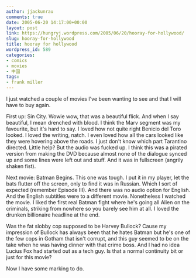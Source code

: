```yaml
---
author: jjackunrau
comments: true
date: 2005-06-20 14:17:00+00:00
layout: post
link: https://hungryj.wordpress.com/2005/06/20/hooray-for-hollywood/
slug: hooray-for-hollywood
title: hooray for hollywood
wordpress_id: 589
categories:
- comics
- movies
- 中国
tags:
- frank miller
---
```


I just watched a couple of movies I've been wanting to see and that I will have to buy again.
  

  
First up: Sin City.  Wowie wow, that was a beautiful flick.  And when I say beautiful, I mean drenched with blood.  I think the Marv segment was my favourite, but it's hard to say.  I loved how not quite right Benicio del Toro looked.  I loved the writing, natch.  I even loved how all the cars looked like they were hovering above the roads.  I just don't know which part Tarantino directed.  Little help?  But the audio was fucked up.  I think this was a pirated version from making the DVD because almost none of the dialogue synced up and some lines were left out and stuff.  And it was in fullscreen (angrily shaken fist).
  

  
Next movie: Batman Begins.  This one was tough.  I put it in my player, let the bats flutter off the screen, only to find it was in Russian.  Which I sort of expected (remember Episode III).  And there was no audio option for English.  And the English subtitles were to a different movie.  Nonetheless I watched the movie.  I liked the first real Batman fight where he's going all Alien on the criminals, striking from nowhere so you barely see him at all.  I loved the drunken billionaire headline at the end.  
  

  
Was the fat slobby cop supposed to be Harvey Bullock?  Cause my impression of Bullock has always been that he hates Batman but he's one of the few cops in Gotham that isn't corrupt, and this guy seemed to be on the take when he was having dinner with that crime boss.  And I had no idea Lucius Fox had started out as a tech guy.  Is that a normal continuity bit or just for this movie?
  

  
Now I have some marking to do.
